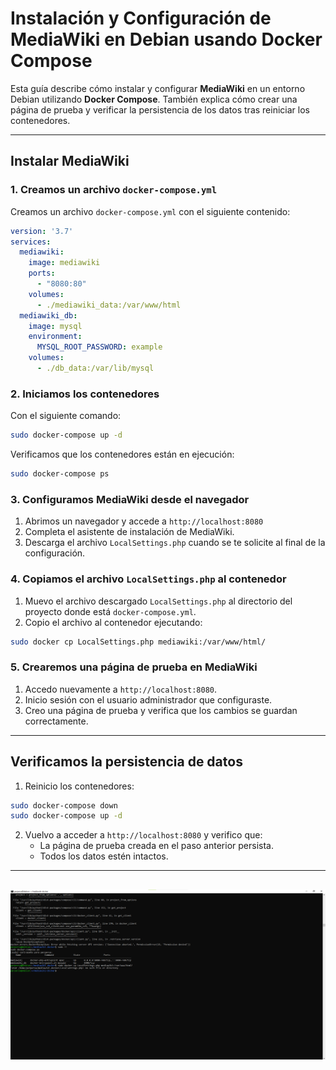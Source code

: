 # Instalación y Configuración de MediaWiki en Debian usando Docker Compose

Esta guía describe cómo instalar y configurar **MediaWiki** en un entorno Debian utilizando **Docker Compose**. También explica cómo crear una página de prueba y verificar la persistencia de los datos tras reiniciar los contenedores.

---

## Instalar MediaWiki

### 1. Creamos un archivo `docker-compose.yml`
Creamos un archivo `docker-compose.yml` con el siguiente contenido:

```yaml
version: '3.7'
services:
  mediawiki:
    image: mediawiki
    ports:
      - "8080:80"
    volumes:
      - ./mediawiki_data:/var/www/html
  mediawiki_db:
    image: mysql
    environment:
      MYSQL_ROOT_PASSWORD: example
    volumes:
      - ./db_data:/var/lib/mysql
```

### 2. Iniciamos los contenedores
Con el siguiente comando:

```bash
sudo docker-compose up -d
```

Verificamos que los contenedores están en ejecución:

```bash
sudo docker-compose ps
```

### 3. Configuramos MediaWiki desde el navegador
1. Abrimos un navegador y accede a `http://localhost:8080`
2. Completa el asistente de instalación de MediaWiki.
3. Descarga el archivo `LocalSettings.php` cuando se te solicite al final de la configuración.

### 4. Copiamos el archivo `LocalSettings.php` al contenedor
1. Muevo el archivo descargado `LocalSettings.php` al directorio del proyecto donde está `docker-compose.yml`.
2. Copio el archivo al contenedor ejecutando:

```bash
sudo docker cp LocalSettings.php mediawiki:/var/www/html/
```

### 5. Crearemos una página de prueba en MediaWiki
1. Accedo nuevamente a `http://localhost:8080`.
2. Inicio sesión con el usuario administrador que configuraste.
3. Creo una página de prueba y verifica que los cambios se guardan correctamente.

---

## Verificamos la persistencia de datos

1. Reinicio los contenedores:

```bash
sudo docker-compose down
sudo docker-compose up -d
```

2. Vuelvo a acceder a `http://localhost:8080` y verifico que:
   - La página de prueba creada en el paso anterior persista.
   - Todos los datos estén intactos.

---

## ![](https://github.com/rbordel2102/Despliegue/blob/master/EjerciciosDocker/Compose/Compose.PNG)